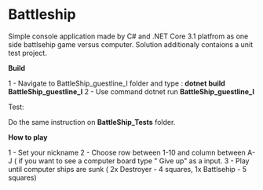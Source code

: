 # Battleship
Simple console application made by C# and .NET Core 3.1 platfrom
 as one side battlsehip game versus computer. Solution additionaly contaions a unit test project.

**Build**

1 - Navigate to BattleShip_guestline_I folder and type : **dotnet build BattleShip_guestline_I**
2 - Use command dotnet run **BattleShip_guestline_I**

Test:

Do the same instruction on **BattleShip_Tests** folder.

**How to play**

1 - Set your nickname
2 - Choose row between 1-10 and column between A-J ( if you want to see a computer board type " Give up" as a input.
3 - Play until computer ships are sunk ( 2x Destroyer - 4 squares, 1x Battlsehip - 5 squares)





